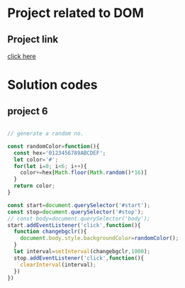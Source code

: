# Project related to DOM

## Project link
[click here](https://stackblitz.com/edit/dom-project-chaiaurcode-q63sfs?file=1-colorChanger%2Findex.html)

# Solution codes

## project 6

``` javascript

// generate a random no.

const randomColor=function(){
  const hex='0123456789ABCDEF';
  let color='#';
  for(let i=0; i<6; i++){
    color+=hex[Math.floor(Math.random()*16)]
  }
  return color;
}

const start=document.querySelector('#start');
const stop=document.querySelector('#stop');
// const body=document.querySelector('body');
start.addEventListener('click',function(){
  function changebgclr(){
    document.body.style.backgroundColor=randomColor();
  }
  let interval=setInterval(changebgclr,1000);
  stop.addEventListener('click',function(){
    clearInterval(interval);
  })
})



```